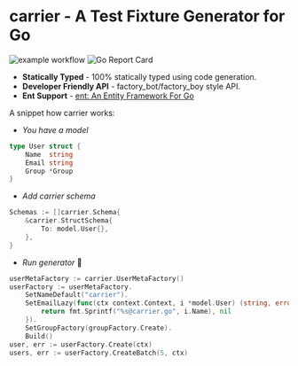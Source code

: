 # carrier - A Test Fixture Generator for Go
![example workflow](https://github.com/Yiling-J/carrier/actions/workflows/go.yml/badge.svg)
![Go Report Card](https://goreportcard.com/badge/github.com/Yiling-J/carrier?style=flat-square)

- **Statically Typed** - 100% statically typed using code generation.
- **Developer Friendly API** - factory_bot/factory_boy style API.
- **Ent Support** - [ent: An Entity Framework For Go](https://github.com/ent/ent)

A snippet how carrier works:

- *You have a model*
```go
type User struct {
	Name  string
	Email string
	Group *Group
}

```
- *Add carrier schema*
```go
Schemas := []carrier.Schema{
	&carrier.StructSchema{
		To: model.User{},
	},
}
```
- *Run generator* 🎉
```go
userMetaFactory := carrier.UserMetaFactory()
userFactory := userMetaFactory.
	SetNameDefault("carrier").
	SetEmailLazy(func(ctx context.Context, i *model.User) (string, error) {
		return fmt.Sprintf("%s@carrier.go", i.Name), nil
	}).
	SetGroupFactory(groupFactory.Create).
	Build()
user, err := userFactory.Create(ctx)
users, err := userFactory.CreateBatch(5, ctx)
```
